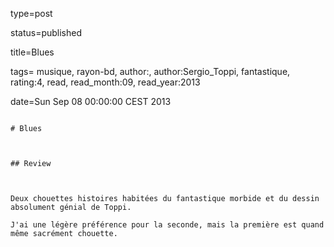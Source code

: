 type=post
status=published
title=Blues
tags= musique,  rayon-bd, author:, author:Sergio_Toppi, fantastique, rating:4, read, read_month:09, read_year:2013
date=Sun Sep 08 00:00:00 CEST 2013
~~~~~~
# Blues

## Review

Deux chouettes histoires habitées du fantastique morbide et du dessin absolument génial de Toppi.  
J'ai une légère préférence pour la seconde, mais la première est quand même sacrément chouette.